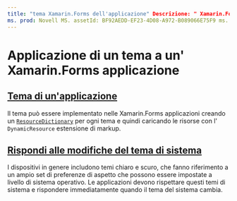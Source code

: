 ```yaml
---
title: "tema Xamarin.Forms dell'applicazione" Descrizione: " Xamarin.Forms le applicazioni supportano i temi creando un oggetto ResourceDictionary per ogni tema e quindi caricando le risorse con l'estensione di markup DynamicResource".
ms. prod: Novell MS. assetId: BF92AEDD-EF23-4D08-A972-B089066E75F9 ms. Technology: Novell-Forms Author: davidbritch ms. Author: dabritch ms. Date: 04/22/2020 no-loc: [ Xamarin.Forms , Xamarin.Essentials ]
---
```


# <a name="theming-a-xamarinforms-application"></a>Applicazione di un tema a un' Xamarin.Forms applicazione

## <a name="theme-an-application"></a>[Tema di un'applicazione](theming.md)

Il tema può essere implementato nelle Xamarin.Forms applicazioni creando un [`ResourceDictionary`](xref:Xamarin.Forms.ResourceDictionary) per ogni tema e quindi caricando le risorse con l' `DynamicResource` estensione di markup.

## <a name="respond-to-system-theme-changes"></a>[Rispondi alle modifiche del tema di sistema](system-theme-changes.md)

I dispositivi in genere includono temi chiaro e scuro, che fanno riferimento a un ampio set di preferenze di aspetto che possono essere impostate a livello di sistema operativo. Le applicazioni devono rispettare questi temi di sistema e rispondere immediatamente quando il tema del sistema cambia.
